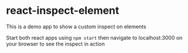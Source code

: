 # react-inspect-element

This is a demo app to show a custom inspect on elements

Start both react apps using `npm start`
then navigate to localhost:3000 on your browser to see the inspect in action